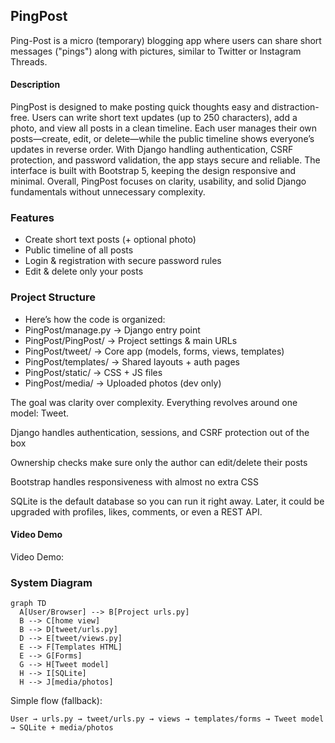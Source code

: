 ## PingPost
Ping-Post is a micro (temporary) blogging app where users can share short messages ("pings") along with pictures, similar to Twitter or Instagram Threads.


#### Description

PingPost is designed to make posting quick thoughts easy and distraction-free. Users can write short text updates (up to 250 characters), add a photo, and view all posts in a clean timeline. Each user manages their own posts—create, edit, or delete—while the public timeline shows everyone’s updates in reverse order. With Django handling authentication, CSRF protection, and password validation, the app stays secure and reliable. The interface is built with Bootstrap 5, keeping the design responsive and minimal. Overall, PingPost focuses on clarity, usability, and solid Django fundamentals without unnecessary complexity.

### Features

- Create short text posts (+ optional photo)
- Public timeline of all posts
- Login & registration with secure password rules
- Edit & delete only your posts

### Project Structure

- Here’s how the code is organized:
- PingPost/manage.py → Django entry point
- PingPost/PingPost/ → Project settings & main URLs
- PingPost/tweet/ → Core app (models, forms, views, templates)
- PingPost/templates/ → Shared layouts + auth pages
- PingPost/static/ → CSS + JS files
- PingPost/media/ → Uploaded photos (dev only)

<!-- ### Why this design? -->

The goal was clarity over complexity. Everything revolves around one model: Tweet.

Django handles authentication, sessions, and CSRF protection out of the box

Ownership checks make sure only the author can edit/delete their posts

Bootstrap handles responsiveness with almost no extra CSS

SQLite is the default database so you can run it right away. Later, it could be upgraded with profiles, likes, comments, or even a REST API.


#### Video Demo

Video Demo: <link soon>

### System Diagram

```mermaid
graph TD
  A[User/Browser] --> B[Project urls.py]
  B --> C[home view]
  B --> D[tweet/urls.py]
  D --> E[tweet/views.py]
  E --> F[Templates HTML]
  E --> G[Forms]
  G --> H[Tweet model]
  H --> I[SQLite]
  H --> J[media/photos]
```

Simple flow (fallback):

```
User → urls.py → tweet/urls.py → views → templates/forms → Tweet model → SQLite + media/photos
```
